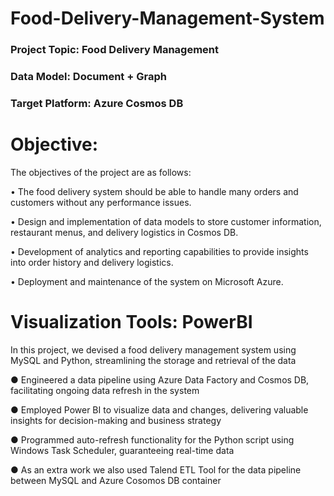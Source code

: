 # Food-Delivery-Management-System


### Project Topic: Food Delivery Management

### Data Model: Document + Graph

### Target Platform: Azure Cosmos DB

# Objective: 

The objectives of the project are as follows:
	
•	The food delivery system should be able to handle many orders and customers without any performance issues.

•	Design and implementation of data models to store customer information, restaurant menus, and delivery logistics in Cosmos DB.

•	Development of analytics and reporting capabilities to provide insights into order history and delivery logistics.

•	Deployment and maintenance of the system on Microsoft Azure.

# Visualization Tools: PowerBI

In this project, we devised a food delivery management system using MySQL and Python, streamlining the storage and retrieval of the data

●	Engineered a data pipeline using Azure Data Factory and Cosmos DB, facilitating ongoing data refresh in the system

●	Employed Power BI to visualize data and changes, delivering valuable insights for decision-making and business strategy

●	Programmed auto-refresh functionality for the Python script using Windows Task Scheduler, guaranteeing real-time data

●	As an extra work we also used Talend ETL Tool for the data pipeline between MySQL and Azure Cosomos DB container

